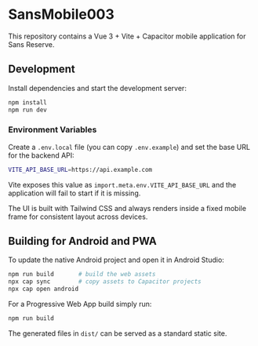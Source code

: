 # SansMobile003

This repository contains a Vue 3 + Vite + Capacitor mobile application for Sans Reserve.

## Development

Install dependencies and start the development server:

```bash
npm install
npm run dev
```

### Environment Variables

Create a `.env.local` file (you can copy `.env.example`) and set the base URL
for the backend API:

```bash
VITE_API_BASE_URL=https://api.example.com
```

Vite exposes this value as `import.meta.env.VITE_API_BASE_URL` and the
application will fail to start if it is missing.

The UI is built with Tailwind CSS and always renders inside a fixed mobile frame for consistent layout across devices.

## Building for Android and PWA

To update the native Android project and open it in Android Studio:

```bash
npm run build       # build the web assets
npx cap sync        # copy assets to Capacitor projects
npx cap open android
```

For a Progressive Web App build simply run:

```bash
npm run build
```

The generated files in `dist/` can be served as a standard static site.